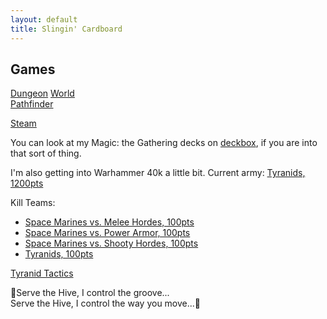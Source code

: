```yaml
---
layout: default
title: Slingin' Cardboard
---
```


## Games  

[Dungeon](http://www.dungeon-world.com/) [World](https://www.dungeonworldsrd.com/)  
[Pathfinder](https://www.d20pfsrd.com/)  

[Steam](https://steamcommunity.com/id/timburr2/)  

You can look at my Magic: the Gathering decks on [deckbox](https://deckbox.org/users/timburr), if you are into that sort of thing.  

I'm also getting into Warhammer 40k a little bit. Current army: [Tyranids, 1200pts](40kArmies/Tyranids_1200.html)   

Kill Teams:  
* [Space Marines vs. Melee Hordes, 100pts](/_ref/40kArmies/SpaceMarinesKT_MeleeHorde.html)  
* [Space Marines vs. Power Armor, 100pts](/_ref/40kArmies/SpaceMarinesKT_PowerArmor.html)  
* [Space Marines vs. Shooty Hordes, 100pts](/_ref/40kArmies/SpaceMarinesKT_ShootyHorde.html)  
* [Tyranids, 100pts](/_ref/40kArmies/TyranidsKT.html)   

[Tyranid Tactics](_ref/40kArmies/tyranids_tactics.html)  

&#127925;Serve the Hive, I control the groove...  
Serve the Hive, I control the way you move...&#127925;  